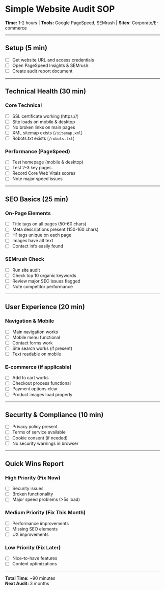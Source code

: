 # Simple Website Audit SOP

**Time:** 1-2 hours | **Tools:** Google PageSpeed, SEMrush | **Sites:** Corporate/E-commerce

---

## Setup (5 min)

- [ ] Get website URL and access credentials
- [ ] Open PageSpeed Insights & SEMrush
- [ ] Create audit report document

---

## Technical Health (30 min)

### Core Technical

- [ ] SSL certificate working (https://)
- [ ] Site loads on mobile & desktop
- [ ] No broken links on main pages
- [ ] XML sitemap exists (`/sitemap.xml`)
- [ ] Robots.txt exists (`/robots.txt`)

### Performance (PageSpeed)

- [ ] Test homepage (mobile & desktop)
- [ ] Test 2-3 key pages
- [ ] Record Core Web Vitals scores
- [ ] Note major speed issues

---

## SEO Basics (25 min)

### On-Page Elements

- [ ] Title tags on all pages (50-60 chars)
- [ ] Meta descriptions present (150-160 chars)
- [ ] H1 tags unique on each page
- [ ] Images have alt text
- [ ] Contact info easily found

### SEMrush Check

- [ ] Run site audit
- [ ] Check top 10 organic keywords
- [ ] Review major SEO issues flagged
- [ ] Note competitor performance

---

## User Experience (20 min)

### Navigation & Mobile

- [ ] Main navigation works
- [ ] Mobile menu functional
- [ ] Contact forms work
- [ ] Site search works (if present)
- [ ] Text readable on mobile

### E-commerce (if applicable)

- [ ] Add to cart works
- [ ] Checkout process functional
- [ ] Payment options clear
- [ ] Product images load properly

---

## Security & Compliance (10 min)

- [ ] Privacy policy present
- [ ] Terms of service available
- [ ] Cookie consent (if needed)
- [ ] No security warnings in browser

---

## Quick Wins Report

### High Priority (Fix Now)

- [ ] Security issues
- [ ] Broken functionality
- [ ] Major speed problems (>5s load)

### Medium Priority (Fix This Month)

- [ ] Performance improvements
- [ ] Missing SEO elements
- [ ] UX improvements

### Low Priority (Fix Later)

- [ ] Nice-to-have features
- [ ] Content optimizations

---

**Total Time:** ~90 minutes  
**Next Audit:** 3 months
